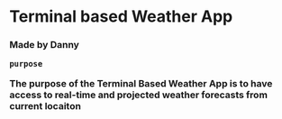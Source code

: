 <h1> Terminal based Weather App
    <h3> Made by Danny

    purpose
The purpose of the Terminal Based Weather App is to have access to real-time and projected weather forecasts from current locaiton